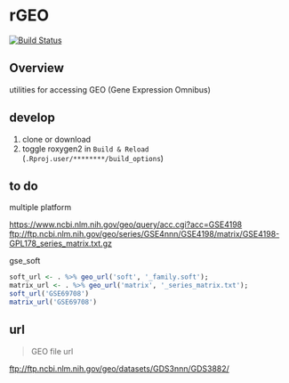 # rGEO
[![Build Status](https://travis-ci.com/dongzhuoer/rGEO.svg?branch=master)](https://travis-ci.com/dongzhuoer/rGEO)

## Overview

utilities for accessing GEO (Gene Expression Omnibus)


## develop

1. clone or download
1. toggle roxygen2 in `Build & Reload` (`.Rproj.user/********/build_options`)

## to do

multiple platform

https://www.ncbi.nlm.nih.gov/geo/query/acc.cgi?acc=GSE4198
ftp://ftp.ncbi.nlm.nih.gov/geo/series/GSE4nnn/GSE4198/matrix/GSE4198-GPL178_series_matrix.txt.gz

gse_soft

```r
soft_url <- . %>% geo_url('soft', '_family.soft');
matrix_url <- . %>% geo_url('matrix', '_series_matrix.txt');
soft_url('GSE69708')
matrix_url('GSE69708')
```



## url
> GEO file url

ftp://ftp.ncbi.nlm.nih.gov/geo/datasets/GDS3nnn/GDS3882/
